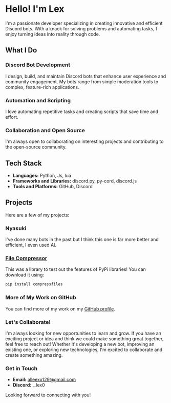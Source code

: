 # Hello! I'm Lex

I'm a passionate developer specializing in creating innovative and efficient Discord bots. With a knack for solving problems and automating tasks, I enjoy turning ideas into reality through code.

## What I Do

### Discord Bot Development
I design, build, and maintain Discord bots that enhance user experience and community engagement. My bots range from simple moderation tools to complex, feature-rich applications.

### Automation and Scripting
I love automating repetitive tasks and creating scripts that save time and effort.

### Collaboration and Open Source
I'm always open to collaborating on interesting projects and contributing to the open-source community.

## Tech Stack

- **Languages:** Python, Js, lua
- **Frameworks and Libraries:** discord.py, py-cord, discord.js
- **Tools and Platforms:** GitHub, Discord

## Projects

Here are a few of my projects:

### Nyasuki
I've done many bots in the past but I think this one is far more better and efficient, I even used AI.

### [File Compressor](https://github.com/Alleexx129/compressfiles)
This was a library to test out the features of PyPi libraries! You can download it using:

```sh
pip install compressfiles
```



### More of My Work on GitHub

You can find more of my work on my [GitHub profile](https://github.com/Alleexx129).

### Let's Collaborate!

I'm always looking for new opportunities to learn and grow. If you have an exciting project or idea and think we could make something great together, feel free to reach out! Whether it's developing a new bot, improving an existing one, or exploring new technologies, I'm excited to collaborate and create something amazing.

### Get in Touch

- **Email:** [alleexx129@gmail.com](mailto:alleexx129@gmail.com)
- **Discord:** _.lex0

Looking forward to connecting with you!
